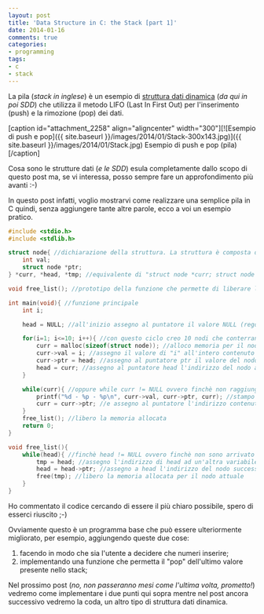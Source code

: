 ```yaml
---
layout: post
title: 'Data Structure in C: the Stack [part 1]'
date: 2014-01-16
comments: true
categories:
- programming
tags:
- c
- stack
---
```


La pila (_stack in inglese_) è un esempio di [struttura dati dinamica](http://it.wikipedia.org/wiki/Struttura_dati#Strutture_dati_dinamiche) (_da qui in poi SDD_) che utilizza il metodo LIFO (Last In First Out) per l'inserimento (push) e la rimozione (pop) dei dati.

[caption id="attachment_2258" align="aligncenter" width="300"][![Esempio di push e pop]({{ site.baseurl }}/images/2014/01/Stack-300x143.jpg)]({{ site.baseurl }}/images/2014/01/Stack.jpg) Esempio di push e pop (pila)[/caption]


Cosa sono le strutture dati (_e le SDD_) esula completamente dallo scopo di questo post ma, se vi interessa, posso sempre fare un approfondimento più avanti :-)

In questo post infatti, voglio mostrarvi come realizzare una semplice pila in C quindi, senza aggiungere tante altre parole, ecco a voi un esempio pratico.

```c
#include <stdio.h>
#include <stdlib.h>

struct node{ //dichiarazione della struttura. La struttura è composta da un numero intero e da un puntatore ad una struttura di tipo node (rappresenta il "nodo successivo").
	int val;
	struct node *ptr;
} *curr, *head, *tmp; //equivalente di "struct node *curr; struct node *head; struct node *tmp;". Dichiaro quidni 3 puntatori ad una struttura di tipo node

void free_list(); //prototipo della funzione che permette di liberare la memoria allocata

int main(void){ //funzione principale
	int i;

    head = NULL; //all'inizio assegno al puntatore il valore NULL (regole di buona programmazione)

	for(i=1; i<=10; i++){ //con questo ciclo creo 10 nodi che conterrano i valori 1,2,3...10
		curr = malloc(sizeof(struct node)); //alloco memoria per il nodo
		curr->val = i; //assegno il valore di "i" all'intero contenuto nella struttura
		curr->ptr = head; //assegno al puntatore ptr il valore del nodo precedentemente creato
		head = curr; //assegno al puntatore head l'indirizzo del nodo attuale (testa della pila)
	}

	while(curr){ //oppure while curr != NULL ovvero finchè non raggiungo il fondo dello stack
		printf("%d - %p - %p\n", curr->val, curr->ptr, curr); //stampo a schermo il valore dei vari interi
		curr = curr->ptr; //e assegno al puntatore l'indirizzo contenuto in ptr (ovvero quello del nodo successivo)
	}
	free_list(); //libero la memoria allocata
	return 0;
}

void free_list(){
	while(head){ //finchè head != NULL ovvero finchè non sono arrivato in fondo allo stack
		tmp = head; //assegno l'indirizzo di head ad un'altra variabile
		head = head->ptr; //assegno a head l'indirizzo del nodo successivo
		free(tmp); //libero la memoria allocata per il nodo attuale
	}
}
```

Ho commentato il codice cercando di essere il più chiaro possibile, spero di esserci riuscito ;-)

Ovviamente questo è un programma base che può essere ulteriormente migliorato, per esempio, aggiungendo queste due cose:

  1. facendo in modo che sia l'utente a decidere che numeri inserire;	
  2. implementando una funzione che permetta il "pop" dell'ultimo valore presente nello stack;

Nel prossimo post (_no, non passeranno mesi come l'ultima volta, prometto!_) vedremo come implementare i due punti qui sopra mentre nel post ancora successivo vedremo la coda, un altro tipo di struttura dati dinamica.
